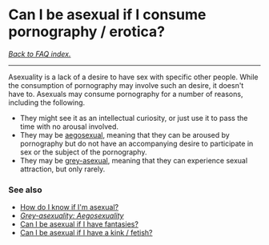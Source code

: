 # Can I be asexual if I consume pornography / erotica?

[*Back to FAQ index.*](w/asexuality/faq)

---

Asexuality is a lack of a desire to have sex with specific other people. While the consumption of pornography may involve such an desire, it doesn't have to. Asexuals may consume pornography for a number of reasons, including the following.

* They might see it as an intellectual curiosity, or just use it to pass the time with no arousal involved.
* They may be [aegosexual](w/asexuality/grey-asexuality#wiki_aegosexuality), meaning that they can be aroused by pornography but do not have an accompanying desire to participate in sex or the subject of the pornography.
* They may be [grey-asexual](w/asexuality/grey-asexuality#wiki_generalised_grey-asexuality), meaning that they can experience sexual attraction, but only rarely.

### See also

* [How do I know if I'm asexual?](w/asexuality/faq/how_do_i_know)
* [*Grey-asexuality: Aegosexuality*](w/asexuality/grey-asexuality#wiki_aegosexuality)
* [Can I be asexual if I have fantasies?](w/asexuality/faq/can_i_be_asexual_if_i_have_fantasies)
* [Can I be asexual if I have a kink / fetish?](w/asexuality/faq/can_i_be_asexual_if_i_have_a_kink)